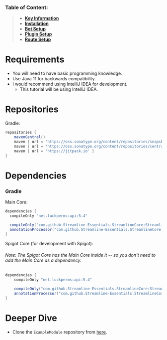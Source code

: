 ### Table of Content:
> * [**Key Information**](#key-information)
> * [**Installation**](#installation)
> * [**Bot Setup**](#bot-setup)
> * [**Plugin Setup**](#plugin-setup)
> * [**Route Setup**](#setting-and-removing-channel-routes)

# Requirements
* You will need to have basic programming knowledge.
* Use Java 11 for backwards compatibility.
* I would recommend using IntelliJ IDEA for development.
  * This tutorial will be using IntelliJ IDEA.

# Repositories
Gradle:
```groovy
repositories {
    mavenCentral()
    maven { url = 'https://oss.sonatype.org/content/repositories/snapshots' }
    maven { url = 'https://oss.sonatype.org/content/repositories/central' }
    maven { url = 'https://jitpack.io' }
}
```

# Dependencies
### Gradle
Main Core:
```groovy
dependencies {
  compileOnly "net.luckperms:api:5.4"

  compileOnly("com.github.Streamline-Essentials.StreamlineCore:StreamlineCore-API:main-SNAPSHOT")
  annotationProcessor("com.github.Streamline-Essentials.StreamlineCore:StreamlineCore-API:main-SNAPSHOT")
}
```

Spigot Core (for development with Spigot):
###### Note: The Spigot Core has the Main Core inside it -- so you don't need to add the Main Core as a dependency.
```groovy
dependencies {
    compileOnly "net.luckperms:api:5.4"

    compileOnly("com.github.Streamline-Essentials.StreamlineCore:StreamlineCore-BAPI:main-SNAPSHOT")
    annotationProcessor("com.github.Streamline-Essentials.StreamlineCore:StreamlineCore-BAPI:main-SNAPSHOT")
}
```

# Deeper Dive
* Clone the ``ExampleModule`` repository from [here](https://github.com/Streamline-Essentials/ExampleModule).

